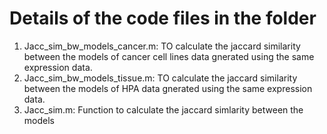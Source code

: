 # Details of the code files in the folder

1) Jacc_sim_bw_models_cancer.m: TO calculate the jaccard similarity between the models of cancer cell lines data gnerated using the same expression data. 
2) Jacc_sim_bw_models_tissue.m: TO calculate the jaccard similarity between the models of HPA data gnerated using the same expression data. 
3) Jacc_sim.m: Function to calculate the jaccard simlarity between the models